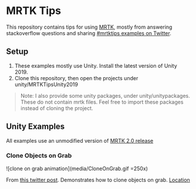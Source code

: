 # MRTK Tips
This repository contains tips for using [MRTK](http://aka.ms/mrtk), mostly from answering stackoverflow questions and sharing [#mrtktips examples on Twitter](https://twitter.com/search?q=%23mrtktips&src=typed_query).

## Setup
1. These examples mostly use Unity. Install the latest version of Unity 2019.
2. Clone this repository, then open the projects under unity/MRTKTipsUnity2019

> Note: I also provide some unity packages, under unity/unitypackages. These do not contain mrtk files. Feel free to import these packages instead of cloning the project.

## Unity Examples
All examples use an unmodified version of [MRTK 2.0 release](https://github.com/microsoft/MixedRealityToolkit-Unity/releases/tag/v2.0.0)

### Clone Objects on Grab
![clone on grab animation](media/CloneOnGrab.gif  =250x)

From [this twitter post](https://twitter.com/julenka/status/1170449944697683968). Demonstrates how to clone objects on grab.
[Location](https://github.com/julenka/mrtk-tips/blob/master/unity/MRTKTipsUnity2019/Assets/MRTKTips/Scenes/CloneOnGrab.unity)
